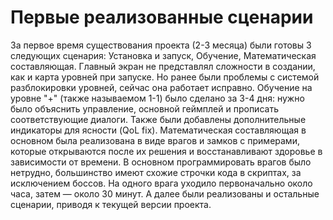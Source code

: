 # Первые реализованные сценарии
За первое время существования проекта (2-3 месяца) были готовы 3 следующих сценария: Установка и запуск, Обучение, Математическая составляющая.
Главный экран не представлял сложности в создании, как и карта уровней при запуске. Но ранее были проблемы с системой разблокировки уровней, сейчас она работает исправно.
Обучение на уровне "+" (также называемом 1-1) было сделано за 3-4 дня: нужно было объяснить управление, основной геймплей и прописать соответствующие диалоги.
Также были добавлены дополнительные индикаторы для ясности (QoL fix).
Математическая составляющая в основном была реализована в виде врагов и замков с примерами, которые открываются после их решения и восстанавливают здоровье в зависимости от времени.
В основном программировать врагов было нетрудно, большинство имеют схожие строчки кода в скриптах, за исключением боссов. На одного врага уходило первоначально около часа, затем — около 30 минут.
А далее были реализованы и остальные сценарии, приводя к текущей версии проекта.
